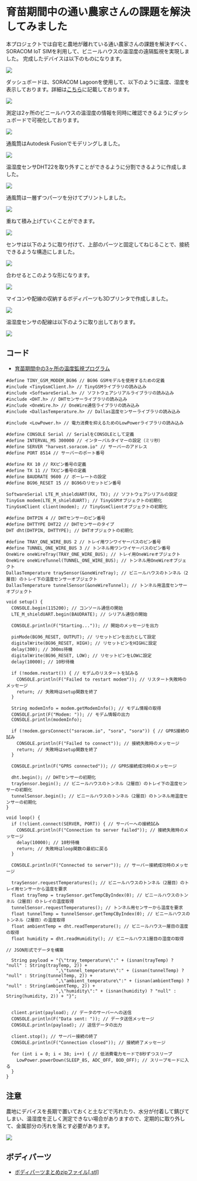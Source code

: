 <head>
  <link href="../css/extra.css" rel="stylesheet"></link>
</head>

# 育苗期間中の通い農家さんの課題を解決してみました

本プロジェクトでは自宅と農地が離れている通い農家さんの課題を解決すべく、SORACOM IoT SIMを利用して、ビニールハウスの温湿度の遠隔監視を実現しました。
完成したデバイスは以下のものになります。

![](../images/prototype/prototype5/device/device_1.jpg#center)

ダッシュボードは、SORACOM Lagoonを使用して、以下のように温度、湿度を表示しております。詳細は[こちら](../農業/活用例/SORACOM/技術構成/measure_temp_and_humi.md)に記載しております。

![](../images/prototype/prototype5/soracom/soracom_1.jpg#center)

測定は2ヶ所のビニールハウスの温湿度の情報を同時に確認できるようにダッシュボードで可視化しております。

![](../images/prototype/prototype5/soracom/soracom_2.jpg#center)

通風筒はAutodesk Fusionでモデリングしました。

![](../images/prototype/prototype5/fusion/fusion_1.png#center)

温湿度センサDHT22を取り外すことができるように分割できるように作成しました。

![](../images/prototype/prototype5/fusion/fusion_2.png#center)

通風筒は一層ずつパーツを分けてプリントしました。

![](../images/prototype/prototype5/device/device_2.jpg#center)

重ねて積み上げていくことができます。

![](../images/prototype/prototype5/device/device_3.JPG#center)

センサは以下のように取り付けて、上部のパーツと固定してねじることで、接続できるような構造にしました。

![](../images/prototype/prototype5/device/device_4.JPG#center)

合わせるとこのような形になります。

![](../images/prototype/prototype5/device/device_5.JPG#center)

マイコンや配線の収納するボディパーツも3Dプリンタで作成しました。

![](../images/prototype/prototype5/device/device_7.JPG#center)

温湿度センサの配線は以下のように取り出しております。

![](../images/prototype/prototype5/device/device_8.JPG#center)

## コード
- [育苗期間中の3ヶ所の温度監視プログラム](https://github.com/ATSU3/green-house-project)

```
#define TINY_GSM_MODEM_BG96 // BG96 GSMモデルを使用するための定義
#include <TinyGsmClient.h> // TinyGSMライブラリの読み込み
#include <SoftwareSerial.h> // ソフトウェアシリアルライブラリの読み込み
#include <DHT.h> // DHTセンサーライブラリの読み込み
#include <OneWire.h> // OneWire通信ライブラリの読み込み
#include <DallasTemperature.h> // Dallas温度センサーライブラリの読み込み

#include <LowPower.h> // 電力消費を抑えるためのLowPowerライブラリの読み込み

#define CONSOLE Serial // SerialをCONSOLEとして定義
#define INTERVAL_MS 300000 // インターバルタイマーの設定（ミリ秒）
#define SERVER "harvest.soracom.io" // サーバーのアドレス
#define PORT 8514 // サーバーのポート番号

#define RX 10 // RXピン番号の定義
#define TX 11 // TXピン番号の定義
#define BAUDRATE 9600 // ボーレートの設定
#define BG96_RESET 15 // BG96のリセットピン番号

SoftwareSerial LTE_M_shieldUART(RX, TX); // ソフトウェアシリアルの設定
TinyGsm modem(LTE_M_shieldUART); // TinyGSMオブジェクトの初期化
TinyGsmClient client(modem); // TinyGsmClientオブジェクトの初期化

#define DHTPIN 4 // DHTセンサーのピン番号
#define DHTTYPE DHT22 // DHTセンサーのタイプ
DHT dht(DHTPIN, DHTTYPE); // DHTオブジェクトの初期化

#define TRAY_ONE_WIRE_BUS 2 // トレイ用ワンワイヤーバスのピン番号
#define TUNNEL_ONE_WIRE_BUS 3 // トンネル用ワンワイヤーバスのピン番号
OneWire oneWireTray(TRAY_ONE_WIRE_BUS); // トレイ用OneWireオブジェクト
OneWire oneWireTunnel(TUNNEL_ONE_WIRE_BUS); // トンネル用OneWireオブジェクト
DallasTemperature traySensor(&oneWireTray); // ビニールハウスのトンネル（2層目）のトレイ下の温度センサーオブジェクト
DallasTemperature tunnelSensor(&oneWireTunnel); // トンネル用温度センサーオブジェクト

void setup() {
  CONSOLE.begin(115200); // コンソール通信の開始
  LTE_M_shieldUART.begin(BAUDRATE); // シリアル通信の開始

  CONSOLE.println(F("Starting...")); // 開始のメッセージを出力

  pinMode(BG96_RESET, OUTPUT); // リセットピンを出力として設定
  digitalWrite(BG96_RESET, HIGH); // リセットピンをHIGHに設定
  delay(300); // 300ms待機
  digitalWrite(BG96_RESET, LOW); // リセットピンをLOWに設定
  delay(10000); // 10秒待機

  if (!modem.restart()) { // モデムのリスタートを試みる
    CONSOLE.println(F("Failed to restart modem")); // リスタート失敗時のメッセージ
    return; // 失敗時はsetup関数を終了
  }

  String modemInfo = modem.getModemInfo(); // モデム情報の取得
  CONSOLE.print(F("Modem: ")); // モデム情報の出力
  CONSOLE.println(modemInfo);

  if (!modem.gprsConnect("soracom.io", "sora", "sora")) { // GPRS接続の試み
    CONSOLE.println(F("Failed to connect")); // 接続失敗時のメッセージ
    return; // 失敗時はsetup関数を終了
  }

  CONSOLE.println(F("GPRS connected")); // GPRS接続成功時のメッセージ

  dht.begin(); // DHTセンサーの初期化
  traySensor.begin(); // ビニールハウスのトンネル（2層目）のトレイ下の温度センサーの初期化
  tunnelSensor.begin(); // ビニールハウスのトンネル（2層目）のトンネル用温度センサーの初期化
}

void loop() {
  if (!client.connect(SERVER, PORT)) { // サーバーへの接続試み
    CONSOLE.println(F("Connection to server failed")); // 接続失敗時のメッセージ
    delay(10000); // 10秒待機
    return; // 失敗時はloop関数の最初に戻る
  }

  CONSOLE.println(F("Connected to server")); // サーバー接続成功時のメッセージ

  traySensor.requestTemperatures(); // ビニールハウスのトンネル（2層目）のトレイ用センサーから温度を要求
  float trayTemp = traySensor.getTempCByIndex(0); // ビニールハウスのトンネル（2層目）のトレイの温度取得
  tunnelSensor.requestTemperatures(); // トンネル用センサーから温度を要求
  float tunnelTemp = tunnelSensor.getTempCByIndex(0); // ビニールハウスのトンネル（2層目）の温度取得
  float ambientTemp = dht.readTemperature(); // ビニールハウス一層目の温度の取得
  float humidity = dht.readHumidity(); // ビニールハウス1層目の湿度の取得

// JSON形式でデータを構築

  String payload = "{\"tray_temperature\":" + (isnan(trayTemp) ? "null" : String(trayTemp, 2)) +
                   ",\"tunnel_temperature\":" + (isnan(tunnelTemp) ? "null" : String(tunnelTemp, 2)) +
                   ",\"ambient_temperature\":" + (isnan(ambientTemp) ? "null" : String(ambientTemp, 2)) +
                   ",\"humidity\":" + (isnan(humidity) ? "null" : String(humidity, 2)) + "}"; 


  client.print(payload); // データのサーバーへの送信
  CONSOLE.println(F("Data sent: ")); // データ送信メッセージ
  CONSOLE.println(payload); // 送信データの出力

  client.stop(); // サーバー接続の終了
  CONSOLE.println(F("Connection closed")); // 接続終了メッセージ

  for (int i = 0; i < 38; i++) { // 低消費電力モードで8秒ずつスリープ
    LowPower.powerDown(SLEEP_8S, ADC_OFF, BOD_OFF); // スリープモードに入る
  }
}

```

## 注意

農地にデバイスを長期で置いておくと土などで汚れたり、水分が付着して錆びてしまい、温湿度を正しく測定できない場合がありますので、定期的に取り外して、金属部分の汚れを落とす必要があります。

![](../images/prototype/prototype5/device/device_6.jpg#center)

## ボディパーツ
- [ボディパーツまとめzipファイル[.stl]](../files/prototype5/device-body-parts.zip)


